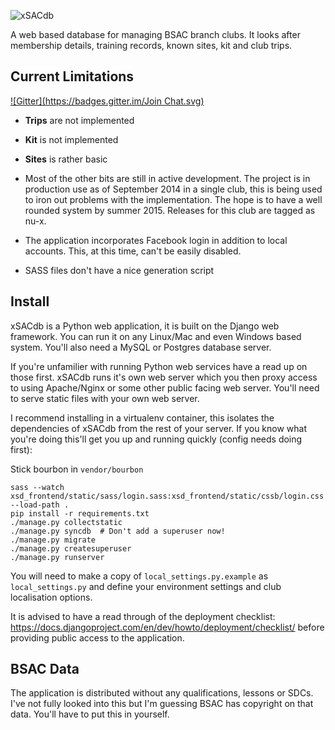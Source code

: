 ![xSACdb](https://raw.githubusercontent.com/wjdp/xSACdb/master/xsd_about/static/images/logo.gif)

A web based database for managing BSAC branch clubs. It looks after membership details, training records, known sites, kit and club trips.

Current Limitations
-------------------
[![Gitter](https://badges.gitter.im/Join Chat.svg)](https://gitter.im/wjdp/xSACdb?utm_source=badge&utm_medium=badge&utm_campaign=pr-badge&utm_content=badge)
- **Trips** are not implemented
- **Kit** is not implemented
- **Sites** is rather basic

- Most of the other bits are still in active development. The project is in production use as of September 2014 in a single club, this is being used to iron out problems with the implementation. The hope is to have a well rounded system by summer 2015. Releases for this club are tagged as nu-x.

- The application incorporates Facebook login in addition to local accounts. This, at this time, can't be easily disabled.

- SASS files don't have a nice generation script

Install
-------
xSACdb is a Python web application, it is built on the Django web framework. You can run it on any Linux/Mac and even Windows based system. You'll also need a MySQL or Postgres database server.

If you're unfamilier with running Python web services have a read up on those first. xSACdb runs it's own web server which you then proxy access to using Apache/Nginx or some other public facing web server. You'll need to serve static files with your own web server.

I recommend installing in a virtualenv container, this isolates the dependencies of xSACdb from the rest of your server. If you know what you're doing this'll get you up and running quickly (config needs doing first):

Stick bourbon in `vendor/bourbon`

	sass --watch xsd_frontend/static/sass/login.sass:xsd_frontend/static/cssb/login.css --load-path .
    pip install -r requirements.txt
    ./manage.py collectstatic 
    ./manage.py syncdb  # Don't add a superuser now!
    ./manage.py migrate
    ./manage.py createsuperuser
    ./manage.py runserver

You will need to make a copy of `local_settings.py.example` as `local_settings.py` and define your environment settings and club localisation options.

It is advised to have a read through of the deployment checklist: https://docs.djangoproject.com/en/dev/howto/deployment/checklist/ before providing public access to the application.

BSAC Data
---------
The application is distributed without any qualifications, lessons or SDCs. I've not fully looked into this but I'm guessing BSAC has copyright on that data. You'll have to put this in yourself.
